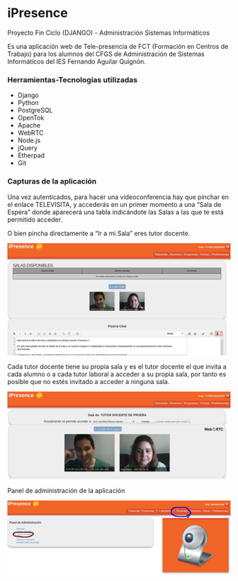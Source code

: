 # iPresence
Proyecto Fin Ciclo (DJANGO) - Administración Sistemas Informáticos

Es una aplicación web de Tele-presencia de FCT (Formación en Centros de Trabajo) para los alumnos del CFGS de Administración de Sistemas Informáticos del IES Fernando Aguilar Quignón.

### Herramientas-Tecnologías utilizadas

- Django
- Python
- PostgreSQL
- OpenTok
- Apache
- WebRTC
- Node.js
- jQuery
- Etherpad
- Git

### Capturas de la aplicación

Una vez autenticados, para hacer una videoconferencia hay que pinchar en el enlace TELEVISITA, y accederás en un primer momento a una “Sala de Espera” donde aparecerá una tabla indicándote las Salas a las que te está permitido acceder.

O bien pincha directamente a “Ir a mi Sala” eres tutor docente.

![Sala de espera](https://github.com/toninoes/Proyecto/blob/master/iPresence/static/imagenes/b.jpeg)

Cada tutor docente tiene su propia sala y es el tutor docente el que invita a cada alumno o a cada tutor laboral a acceder a su propia sala, por tanto es posible que no estés invitado a acceder a ninguna sala.

![Sala de Tutor](https://github.com/toninoes/Proyecto/blob/master/iPresence/static/imagenes/a.jpeg)

Panel de administración de la aplicación

![Sala de Tutor](https://github.com/toninoes/Proyecto/blob/master/iPresence/static/imagenes/c.png)
